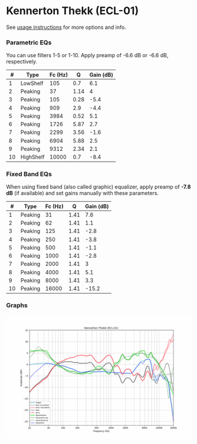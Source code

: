 # Kennerton Thekk (ECL-01)
See [usage instructions](https://github.com/jaakkopasanen/AutoEq#usage) for more options and info.

### Parametric EQs
You can use filters 1-5 or 1-10. Apply preamp of -6.6 dB or -6.6 dB, respectively.

|   # | Type      |   Fc (Hz) |    Q |   Gain (dB) |
|-----|-----------|-----------|------|-------------|
|   1 | LowShelf  |       105 | 0.7  |         6.1 |
|   2 | Peaking   |        37 | 1.14 |         4   |
|   3 | Peaking   |       105 | 0.28 |        -5.4 |
|   4 | Peaking   |       909 | 2.9  |        -4.4 |
|   5 | Peaking   |      3984 | 0.52 |         5.1 |
|   6 | Peaking   |      1726 | 5.87 |         2.7 |
|   7 | Peaking   |      2299 | 3.56 |        -1.6 |
|   8 | Peaking   |      6904 | 5.88 |         2.5 |
|   9 | Peaking   |      9312 | 2.34 |         2.1 |
|  10 | HighShelf |     10000 | 0.7  |        -8.4 |

### Fixed Band EQs
When using fixed band (also called graphic) equalizer, apply preamp of **-7.8 dB** (if available) and set gains manually with these parameters.

|   # | Type    |   Fc (Hz) |    Q |   Gain (dB) |
|-----|---------|-----------|------|-------------|
|   1 | Peaking |        31 | 1.41 |         7.6 |
|   2 | Peaking |        62 | 1.41 |         1.1 |
|   3 | Peaking |       125 | 1.41 |        -2.8 |
|   4 | Peaking |       250 | 1.41 |        -3.8 |
|   5 | Peaking |       500 | 1.41 |        -1.1 |
|   6 | Peaking |      1000 | 1.41 |        -2.8 |
|   7 | Peaking |      2000 | 1.41 |         3   |
|   8 | Peaking |      4000 | 1.41 |         5.1 |
|   9 | Peaking |      8000 | 1.41 |         3.3 |
|  10 | Peaking |     16000 | 1.41 |       -15.2 |

### Graphs
![](./Kennerton%20Thekk%20(ECL-01).png)
